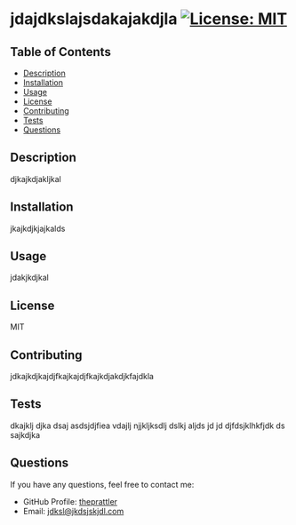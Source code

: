 # jdajdkslajsdakajakdjla [![License: MIT](https://img.shields.io/badge/License-MIT-yellow.svg)](https://opensource.org/licenses/MIT)

## Table of Contents
* [Description](#description)
* [Installation](#installation)
* [Usage](#usage)
* [License](#license)
* [Contributing](#contributing)
* [Tests](#tests)
* [Questions](#questions)


## Description
djkajkdjakljkal

## Installation
jkajkdjkjajkalds

## Usage
jdakjkdjkal

## License
MIT

## Contributing
jdkajkdjkajdjfkajkajdjfkajkdjakdjkfajdkla

## Tests
dkajklj djka dsaj asdsjdjfiea vdajlj njjkljksdlj dslkj aljds jd jd djfdsjklhkfjdk ds sajkdjka 

## Questions
If you have any questions, feel free to contact me:
* GitHub Profile: [theprattler](https://github.com/theprattler)
* Email: jdksl@jkdsjskjdl.com